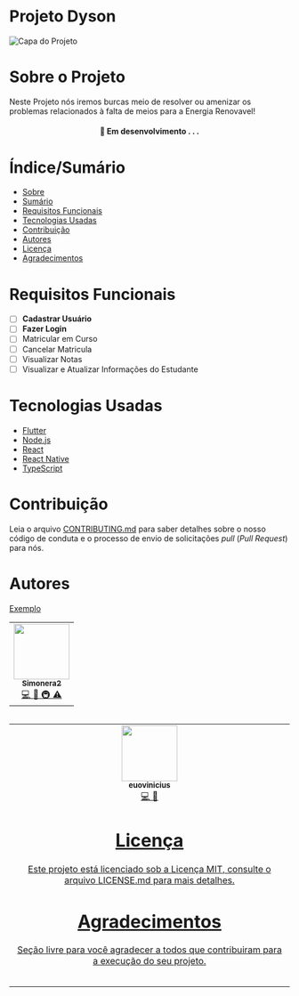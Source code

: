 # Projeto Dyson


![Capa do Projeto](https://cdn.discordapp.com/attachments/896929852324716547/897994959188291634/ien.jpg)

# Sobre o Projeto

Neste Projeto nós iremos burcas meio de resolver ou amenizar os problemas relacionados à falta de meios para a Energia Renovavel!

<h4 align="center"> 
	🚧  Em desenvolvimento . . .
</h4>

# Índice/Sumário

* [Sobre](#sobre-o-projeto)
* [Sumário](#índice/sumário)
* [Requisitos Funcionais](#requisitos-funcionais)
* [Tecnologias Usadas](#tecnologias-usadas)
* [Contribuição](#contribuição)
* [Autores](#autores)
* [Licença](#licença)
* [Agradecimentos](#agradecimentos)


# Requisitos Funcionais 

- [ ] **Cadastrar Usuário**
- [ ] **Fazer Login**
- [ ] Matricular em Curso
- [ ] Cancelar Matricula
- [ ] Visualizar Notas
- [ ] Visualizar e Atualizar Informações do Estudante

# Tecnologias Usadas

- [Flutter](https://flutter.dev/)
- [Node.js](https://nodejs.org/en/)
- [React](https://pt-br.reactjs.org/)
- [React Native](https://reactnative.dev/)
- [TypeScript](https://www.typescriptlang.org/)

# Contribuição

Leia o arquivo [CONTRIBUTING.md](CONTRIBUTING.md) para saber detalhes sobre o nosso código de conduta e o processo de envio de solicitações *pull* (*Pull Request*) para nós.

# Autores

[Exemplo](https://github.com/testing-library/react-testing-library#contributors)
<table>
<td align="center">
	<a href="https://github.com/Simonera2">
	<img src="https://cdn.discordapp.com/attachments/846376764384084021/898004285516828672/blob.png" width="100px;" alt=""/><br />
	<a href="https://github.com/Simonera2">	
	<sub><b>Simonera2</b></sub>
	</a><br /><a href="https://github.com/testing-library/react-testing-library/commits?author=kentcdodds" title="Code">💻
	</a> <a href="https://github.com/testing-library/react-testing-library/commits?author=kentcdodds" title="Documentation">📖
	</a> <a href="#infra-kentcdodds" title="Infrastructure (Hosting, Build-Tools, etc)">🚇
	</a> <a href="https://github.com/testing-library/react-testing-library/commits?author=kentcdodds" title="Tests">⚠️</a></td>
<table>
<table>
<td align="center">
	<a href="https://github.com/euovinicius">
	<img src="https://avatars.githubusercontent.com/u/89489025?s=400&u=a20f6126b3cbef98ccdfbab897fe0c3e82304715&v=4" width="100px;" alt=""/><br />
	<a href="https://github.com/euovinicius">	
	<sub><b>euovinicius</b></sub>
	</a><br /><a href="https://github.com/testing-library/react-testing-library/commits?author=kentcdodds" title="Code">💻
	</a> <a href="https://github.com/testing-library/react-testing-library/commits?author=kentcdodds" title="Documentation">📖

<table>
	
# Licença

Este projeto está licenciado sob a Licença MIT,  consulte o arquivo [LICENSE.md](LICENSE.md) para mais detalhes.

# Agradecimentos

Seção livre para você agradecer a todos que contribuiram para a execução do seu projeto.
